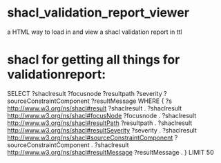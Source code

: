 # shacl_validation_report_viewer
a HTML way to load in and view a shacl validation report in ttl

# shacl for getting all things for validationreport:

SELECT ?shaclresult ?focusnode ?resultpath ?severity ?sourceConstraintComponent	 ?resultMessage WHERE { 
?s <http://www.w3.org/ns/shacl#result> ?shaclresult . 
?shaclresult <http://www.w3.org/ns/shacl#focusNode> ?focusnode .
?shaclresult <http://www.w3.org/ns/shacl#resultPath> ?resultpath .
?shaclresult <http://www.w3.org/ns/shacl#resultSeverity> ?severity .
?shaclresult <http://www.w3.org/ns/shacl#sourceConstraintComponent> ?sourceConstraintComponent .
?shaclresult <http://www.w3.org/ns/shacl#resultMessage> ?resultMessage .
} LIMIT 50